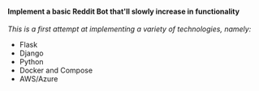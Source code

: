 #### Implement a basic Reddit Bot that'll slowly increase in functionality

*This is a first attempt at implementing a variety of technologies, namely:*

- Flask
- Django
- Python
- Docker and Compose
- AWS/Azure
